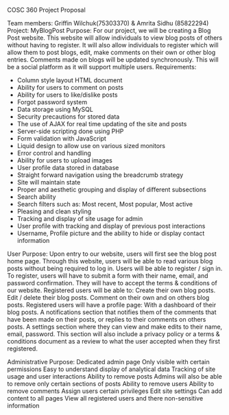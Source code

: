COSC 360 Project Proposal

Team members: Griffin Wilchuk(75303370) & Amrita Sidhu (85822294)
Project: MyBlogPost
Purpose: For our project, we will be creating a Blog Post website. This website will allow individuals to view blog posts of others without having to register. It will also allow individuals to register which will allow them to post blogs, edit, make comments on their own or other blog entries. Comments made on blogs will be updated synchronously. This will be a social platform as it will support multiple users. 
Requirements: 
<ul>
<li>Column style layout HTML document </li>
<li>Ability for users to comment on posts </li>
<li>Ability for users to like/dislike posts</li>
<li>Forgot password system</li>
<li>Data storage using MySQL</li>
<li>Security precautions for stored data</li>
<li>The use of AJAX for real time updating of the site and posts</li>
<li>Server-side scripting done using PHP</li>
<li>Form validation with JavaScript</li>
<li>Liquid design to allow use on various sized monitors</li>
<li>Error control and handling</li>
<li>Ability for users to upload images </li>
<li>User profile data stored in database</li>
<li>Straight forward navigation using the breadcrumb strategy</li>
<li>Site will maintain state</li>
<li>Proper and aesthetic grouping and display of different subsections</li>
<li>Search ability </li>
<li>Search filters such as: Most recent, Most popular, Most active</li>
<li>Pleasing and clean styling </li>
<li>Tracking and display of site usage for admin</li>
<li>User profile with tracking and display of previous post interactions</li>
<li>Username, Profile picture and the ability to hide or display contact information</li>
</ul>

User Purpose:
Upon entry to our website, users will first see the blog post home page.
Through this website, users will be able to read various blog posts without being required to log in. 
Users will be able to register / sign in. 
To register, users will have to submit a form with their name, email, and password confirmation. They will have to accept the terms & conditions of our website. 
Registered users will be able to:
Create their own blog posts.
Edit / delete their blog posts.
Comment on their own and on others blog posts.
Registered users will have a profile page:
With a dashboard of their blog posts. 
A notifications section that notifies them of the comments that have been made on their posts, or replies to their comments on others posts. 
A settings section where they can view and make edits to their name, email, password. 
This section will also include a privacy policy or a terms & conditions document as a review to what the user accepted when they first registered.


Administrative Purpose:
Dedicated admin page
Only visible with certain permissions
Easy to understand display of analytical data
Tracking of site usage and user interactions
Ability to remove posts
Admins will also be able to remove only certain sections of posts
Ability to remove users
Ability to remove comments
Assign users certain privileges
Edit site settings
Can add content to all pages
View all registered users and there non-sensitive information


     

